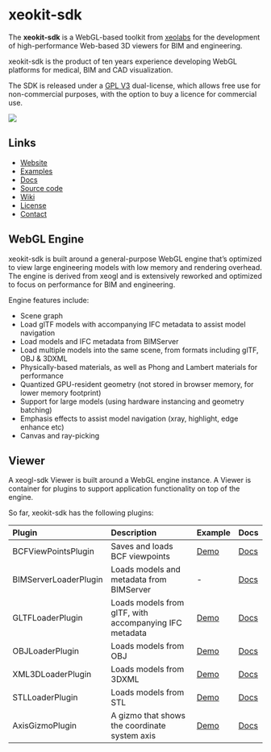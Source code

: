 # xeokit-sdk

The **xeokit-sdk** is a WebGL-based toolkit from [xeolabs](http://xeolabs.com) for the development of high-performance
Web-based 3D viewers for BIM and engineering.

xeokit-sdk is the product of ten years experience developing WebGL platforms
for medical, BIM and CAD visualization.

The SDK is released under a [GPL V3](https://github.com/xeolabs/xeokit.io/wiki/License) dual-license, which allows free
use for non-commercial purposes, with the option to buy a licence for commercial use.

![](https://xeokit.io/images/officePlan300x200.png)

## Links

* [Website](https://xeokit.io/)
* [Examples](http://xeolabs.com/xeokit-sdk/examples/)
* [Docs](http://xeolabs.com/xeokit-sdk/docs/)
* [Source code](https://github.com/xeolabs/xeokit-sdk)
* [Wiki](https://github.com/xeolabs/xeokit.io/wiki)
* [License](https://github.com/xeolabs/xeokit.io/wiki/License)
* [Contact](http://xeolabs.com/)

## WebGL Engine

xeokit-sdk is built around a general-purpose WebGL engine that’s optimized to view large engineering models with low memory and
rendering overhead.  The engine is derived from xeogl and is extensively reworked and optimized to focus on performance for BIM and engineering.

Engine features include:

* Scene graph
* Load glTF models with accompanying IFC metadata to assist model navigation
* Load models and IFC metadata from BIMServer
* Load multiple models into the same scene, from formats including glTF, OBJ & 3DXML
* Physically-based materials, as well as Phong and Lambert materials for performance
* Quantized GPU-resident geometry (not stored in browser memory, for lower memory footprint)
* Support for large models (using hardware instancing and geometry batching)
* Emphasis effects to assist model navigation (xray, highlight, edge enhance etc)
* Canvas and ray-picking

## Viewer

A xeogl-sdk Viewer is built around a WebGL engine instance. A Viewer
is container for plugins to support application functionality on top of the engine.

So far, xeokit-sdk has the following plugins:

| Plugin | Description | Example | Docs
|:--------------------------- | :------------- | :-------- | :-------- |
| BCFViewPointsPlugin   | Saves and loads BCF viewpoints | [Demo](http://xeolabs.com/xeokit-sdk/examples/#BCF_LoadViewpoint) | [Docs](http://xeolabs.com/xeokit-sdk/docs/class/src/viewer/plugins/BCFViewpointsPlugin/BCFViewpointsPlugin.js~BCFViewpointsPlugin.html) |
| BIMServerLoaderPlugin | Loads models and metadata from BIMServer | - | [Docs](http://xeolabs.com/xeokit-sdk/docs/class/src/viewer/plugins/BIMServerLoaderPlugin/BIMServerLoaderPlugin.js~BIMServerLoaderPlugin.html) |
| GLTFLoaderPlugin      | Loads models from glTF, with accompanying IFC metadata| [Demo](http://xeolabs.com/xeokit-sdk/examples/#BIMOffline_treeView_OTCConferenceCenter) | [Docs](http://xeolabs.com/xeokit-sdk/docs/class/src/viewer/plugins/GLTFLoaderPlugin/GLTFLoaderPlugin.js~GLTFLoaderPlugin.html) |
| OBJLoaderPlugin       | Loads models from OBJ | [Demo](http://xeolabs.com/xeokit-sdk/examples/#loading_OBJ_SportsCar) | [Docs](http://xeolabs.com/xeokit-sdk/docs/class/src/viewer/plugins/OBJLoaderPlugin/OBJLoaderPlugin.js~OBJLoaderPlugin.html) |
| XML3DLoaderPlugin     | Loads models from 3DXML | [Demo](http://xeolabs.com/xeokit-sdk/examples/#loading_3DXML_Widget) |  [Docs](http://xeolabs.com/xeokit-sdk/docs/class/src/viewer/plugins/XML3DLoaderPlugin/XML3DLoaderPlugin.js~XML3DLoaderPlugin.html) |
| STLLoaderPlugin       | Loads models from STL | [Demo](http://xeolabs.com/xeokit-sdk/examples/#loading_STL_SpurGear) |  [Docs](http://xeolabs.com/xeokit-sdk/docs/class/src/viewer/plugins/STLLoaderPlugin/STLLoaderPlugin.js~STLLoaderPlugin.html) |
| AxisGizmoPlugin       | A gizmo that shows the coordinate system axis | [Demo](http://xeolabs.com/xeokit-sdk/examples/#gizmos_AxisGizmoPlugin) | [Docs](http://xeolabs.com/xeokit-sdk/docs/class/src/viewer/plugins/AxisGizmoPlugin/AxisGizmoPlugin.js~AxisGizmoPlugin.html) |


